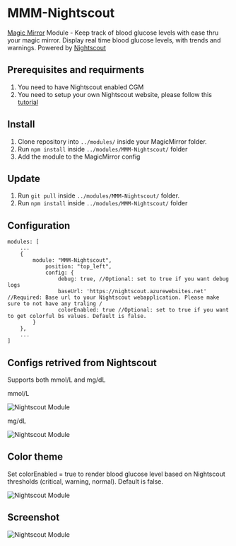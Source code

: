 # MMM-Nightscout
[Magic Mirror](https://magicmirror.builders/) Module - Keep track of blood glucose levels with ease thru your magic mirror. Display real time blood glucose levels, with trends and warnings. Powered by [Nightscout](http://www.nightscout.info/)

## Prerequisites and requirments
1. You need to have Nightscout enabled CGM 
2. You need to setup your own Nightscout website, please follow this [tutorial](http://www.nightscout.info/wiki/welcome)

## Install
1. Clone repository into ``../modules/`` inside your MagicMirror folder.
2. Run ``npm install`` inside ``../modules/MMM-Nightscout/`` folder
3. Add the module to the MagicMirror config

## Update
1. Run ``git pull`` inside ``../modules/MMM-Nightscout/`` folder.
2. Run ``npm install`` inside ``../modules/MMM-Nightscout/`` folder

## Configuration
```
modules: [
    ...
    {
        module: "MMM-Nightscout",
            position: "top_left",
            config: {
                debug: true, //Optional: set to true if you want debug logs
                baseUrl: 'https://nightscout.azurewebsites.net' //Required: Base url to your Nightscout webapplication. Please make sure to not have any traling /
                colorEnabled: true //Optional: set to true if you want to get colorful bs values. Default is false.  
        }
    },
    ...
]
```

## Configs retrived from Nightscout
Supports both mmol/L and mg/dL

mmol/L

![Nightscout Module](https://github.com/bureus/MMM-Nightscout/blob/master/docs/screenshot.PNG)

mg/dL

![Nightscout Module](https://github.com/bureus/MMM-Nightscout/blob/master/docs/screenshot-2.PNG)

## Color theme
Set colorEnabled = true to render blood glucose level based on Nightscout thresholds (critical, warning, normal). Default is false. 

![Nightscout Module](https://github.com/bureus/MMM-Nightscout/blob/master/docs/screenshot-3.PNG)


## Screenshot

![Nightscout Module](https://github.com/bureus/MMM-Nightscout/blob/master/docs/screenshot.PNG)
